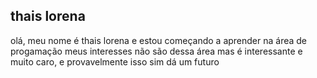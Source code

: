 ## thais lorena ##
olá, meu nome é thais lorena e estou começando a aprender na área de progamação
meus interesses não são dessa área mas é interessante e muito caro, e provavelmente isso sim dá um futuro 

<!---
meduza044/meduza044 is a ✨ special ✨ repository because its `README.md` (this file) appears on your GitHub profile.
You can click the Preview link to take a look at your changes.
--->
